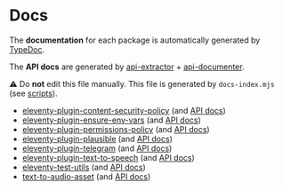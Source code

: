 
# Docs

The **documentation** for each package is automatically generated by [TypeDoc](https://typedoc.org/).

The **API docs** are generated by [api-extractor](https://api-extractor.com/) + [api-documenter](https://api-extractor.com/pages/setup/generating_docs/).

:warning: Do **not** edit this file manually. This file is generated by `docs-index.mjs` (see [scripts](https://github.com/jackdbd/undici/tree/main/scripts/README.md)).

- [eleventy-plugin-content-security-policy](./eleventy-plugin-content-security-policy/index.html) (and [API docs](https://github.com/jackdbd/undici/tree/main/packages/eleventy-plugin-content-security-policy/api-docs/index.md))
- [eleventy-plugin-ensure-env-vars](./eleventy-plugin-ensure-env-vars/index.html) (and [API docs](https://github.com/jackdbd/undici/tree/main/packages/eleventy-plugin-ensure-env-vars/api-docs/index.md))
- [eleventy-plugin-permissions-policy](./eleventy-plugin-permissions-policy/index.html) (and [API docs](https://github.com/jackdbd/undici/tree/main/packages/eleventy-plugin-permissions-policy/api-docs/index.md))
- [eleventy-plugin-plausible](./eleventy-plugin-plausible/index.html) (and [API docs](https://github.com/jackdbd/undici/tree/main/packages/eleventy-plugin-plausible/api-docs/index.md))
- [eleventy-plugin-telegram](./eleventy-plugin-telegram/index.html) (and [API docs](https://github.com/jackdbd/undici/tree/main/packages/eleventy-plugin-telegram/api-docs/index.md))
- [eleventy-plugin-text-to-speech](./eleventy-plugin-text-to-speech/index.html) (and [API docs](https://github.com/jackdbd/undici/tree/main/packages/eleventy-plugin-text-to-speech/api-docs/index.md))
- [eleventy-test-utils](./eleventy-test-utils/index.html) (and [API docs](https://github.com/jackdbd/undici/tree/main/packages/eleventy-test-utils/api-docs/index.md))
- [text-to-audio-asset](./text-to-audio-asset/index.html) (and [API docs](https://github.com/jackdbd/undici/tree/main/packages/text-to-audio-asset/api-docs/index.md))